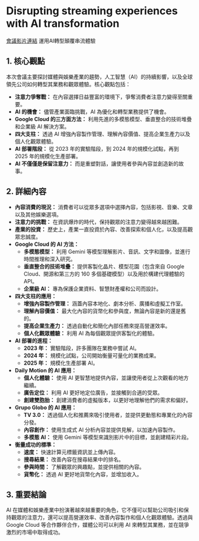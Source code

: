 # Disrupting streaming experiences with AI transformation
[會議影片連結](https://www.youtube.com/watch?v=JLVkSeiYuYQ)
運用AI轉型顛覆串流體驗

## 1. 核心觀點

本次會議主要探討媒體與娛樂產業的趨勢，人工智慧（AI）的持續影響，以及全球領先公司如何轉型其業務和觀眾體驗。核心觀點包括：

*   **注意力爭奪戰：** 在內容選擇日益豐富的環境下，爭奪消費者注意力變得至關重要。
*   **AI 的機會：** 儘管產業面臨挑戰，AI 為優化和轉型業務提供了機會。
*   **Google Cloud 的三方面方法：** 利用先進的多模態模型、垂直整合的技術堆疊和企業級 AI 解決方案。
*   **四大支柱：** 透過 AI 增強內容製作管理、理解內容價值、提高企業生產力以及個人化觀眾體驗。
*   **AI 部署階段：** 從 2023 年的實驗階段，到 2024 年的規模化試點，再到 2025 年的規模化生產部署。
*   **AI 不僅僅是保留注意力：** 而是重塑對話，讓使用者參與內容並創造新的故事。

## 2. 詳細內容

*   **內容消費的現況：** 消費者可以從眾多選項中選擇內容，包括影視、音樂、文章以及其他娛樂選項。
*   **注意力的挑戰：** 在資訊爆炸的時代，保持觀眾的注意力變得越來越困難。
*   **產業的投資：** 歷史上，產業一直投資於內容、改善探索和個人化，以及提高觀眾忠誠度。
*   **Google Cloud 的 AI 方法：**
    *   **多模態模型：** 利用 Gemini 等模型理解影片、音訊、文字和圖像，並進行時間推理和深入研究。
    *   **垂直整合的技術堆疊：** 提供客製化晶片、模型花園（包含來自 Google Cloud、開源和第三方的 160 多個基礎模型）以及用於構建代理體驗的 API。
    *   **企業級 AI：** 專為保護企業資料、智慧財產權和公司而設計。
*   **四大支柱的應用：**
    *   **增強內容製作管理：** 涵蓋內容本地化、劇本分析、廣播和虛擬工作室。
    *   **理解內容價值：** 最大化內容的貨幣化和參與度，無論內容是新的還是舊的。
    *   **提高企業生產力：** 透過自動化和簡化內部任務來提高營運效率。
    *   **個人化觀眾體驗：** 利用 AI 為每個觀眾提供客製化的體驗。
*   **AI 部署的進程：**
    *   **2023 年：** 實驗階段，許多團隊在業務中嘗試 AI。
    *   **2024 年：** 規模化試點，公司開始衡量可量化的業務成果。
    *   **2025 年：** 規模化生產部署 AI。
*   **Daily Motion 的 AI 應用：**
    *   **個人化體驗：** 使用 AI 更智慧地提供內容，並讓使用者從上次觀看的地方繼續。
    *   **廣告定位：** 利用 AI 更好地定位廣告，並接觸到合適的受眾。
    *   **創建雙胞胎：** 創建消費者的虛擬版本，以更好地理解他們的需求和偏好。
*   **Grupo Globo 的 AI 應用：**
    *   **TV 3.0：** 透過個人化和推薦來吸引使用者，並提供更動態和專業化的內容分發。
    *   **內容創作：** 使用生成式 AI 分析內容並提供見解，以加速內容製作。
    *   **多模態 AI：** 使用 Gemini 等模型來識別影片中的目標，並創建精彩片段。
*   **衡量成功的標準：**
    *   **速度：** 快速計算元標籤資訊並上傳內容。
    *   **搜尋結果：** 改善內容在搜尋結果中的排名。
    *   **參與時間：** 了解觀眾的興趣點，並提供相關的內容。
    *   **貨幣化：** 透過 AI 更好地貨幣化內容，並增加收入。

## 3. 重要結論

AI 在媒體和娛樂產業中扮演著越來越重要的角色，它不僅可以幫助公司吸引和保持觀眾的注意力，還可以提高營運效率、改善內容製作和個人化觀眾體驗。透過與 Google Cloud 等合作夥伴合作，媒體公司可以利用 AI 來轉型其業務，並在競爭激烈的市場中取得成功。
